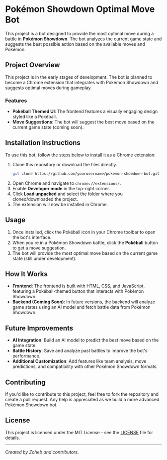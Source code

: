 # Pokémon Showdown Optimal Move Bot

This project is a bot designed to provide the most optimal move during a battle in **Pokémon Showdown**. The bot analyzes the current game state and suggests the best possible action based on the available moves and Pokémon.

## Project Overview

This project is in the early stages of development. The bot is planned to become a Chrome extension that integrates with Pokémon Showdown and suggests optimal moves during gameplay.

### Features
- **Pokéball Themed UI**: The frontend features a visually engaging design styled like a Pokéball.
- **Move Suggestions**: The bot will suggest the best move based on the current game state (coming soon).

## Installation Instructions

To use this bot, follow the steps below to install it as a Chrome extension:

1. Clone this repository or download the files directly.
    ```bash
    git clone https://github.com/yourusername/pokemon-showdown-bot.git
    ```
2. Open Chrome and navigate to `chrome://extensions/`.
3. Enable **Developer mode** in the top-right corner.
4. Click **Load unpacked** and select the folder where you cloned/downloaded the project.
5. The extension will now be installed in Chrome.

## Usage

1. Once installed, click the Pokéball icon in your Chrome toolbar to open the bot's interface.
2. When you're in a Pokémon Showdown battle, click the **Pokéball** button to get a move suggestion.
3. The bot will provide the most optimal move based on the current game state (still under development).

## How It Works

- **Frontend**: The frontend is built with HTML, CSS, and JavaScript, featuring a Pokéball-themed button that interacts with Pokémon Showdown.
- **Backend (Coming Soon)**: In future versions, the backend will analyze game states using an AI model and fetch battle data from Pokémon Showdown.

## Future Improvements

- **AI Integration**: Build an AI model to predict the best move based on the game state.
- **Battle History**: Save and analyze past battles to improve the bot's performance.
- **Additional Customization**: Add features like team analysis, move predictions, and compatibility with other Pokémon Showdown formats.

## Contributing

If you'd like to contribute to this project, feel free to fork the repository and create a pull request. Any help is appreciated as we build a more advanced Pokémon Showdown bot.

## License

This project is licensed under the MIT License - see the [LICENSE](LICENSE) file for details.

---

*Created by Zoheb and contributors.*
